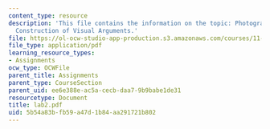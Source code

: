 ```yaml
---
content_type: resource
description: 'This file contains the information on the topic: Photography and the
  Construction of Visual Arguments.'
file: https://ol-ocw-studio-app-production.s3.amazonaws.com/courses/11-204-planning-communications-and-digital-media-fall-2004/5b54a83bfb59a47d1b84aa291721b802_lab2.pdf
file_type: application/pdf
learning_resource_types:
- Assignments
ocw_type: OCWFile
parent_title: Assignments
parent_type: CourseSection
parent_uid: ee6e388e-ac5a-cecb-daa7-9b9babe1de31
resourcetype: Document
title: lab2.pdf
uid: 5b54a83b-fb59-a47d-1b84-aa291721b802
---
```

